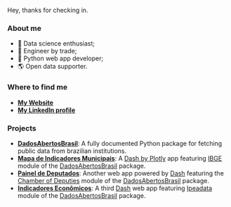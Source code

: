 Hey, thanks for checking in.

### About me
- 🧪 Data science enthusiast;
- 👷 Engineer by trade;
- 🐍 Python web app developer;
- 🌎 Open data supporter.

### Where to find me
- **[My Website](https://www.gustavofurtado.com/)**
- **[My LinkedIn profile](https://www.linkedin.com/in/gustavo-furtado/)**

### Projects
- **[DadosAbertosBrasil](https://github.com/GusFurtado/DadosAbertosBrasil)**: A fully documented Python package for fetching public data from brazilian institutions.
- **[Mapa de Indicadores Municipais](https://mapa-indicadores-municipais.herokuapp.com/)**: A [Dash by Plotly](https://plotly.com/dash/) app featuring [IBGE](https://www.gustavofurtado.com/DadosAbertosBrasil/ibge.html) module of the [DadosAbertosBrasil](https://github.com/GusFurtado/DadosAbertosBrasil) package.
- **[Painel de Deputados](https://despesas-deputados.herokuapp.com/)**: Another web app powered by [Dash](https://plotly.com/dash/) featuring the [Chamber of Deputies](https://www.gustavofurtado.com/DadosAbertosBrasil/camara.html) module of the [DadosAbertosBrasil](https://github.com/GusFurtado/DadosAbertosBrasil) package.
- **[Indicadores Econômicos](https://indicadores-macroeconomicos.herokuapp.com/)**: A third [Dash](https://plotly.com/dash/) web app featuring [Ipeadata](https://www.gustavofurtado.com/DadosAbertosBrasil/ipea.html) module of the [DadosAbertosBrasil](https://github.com/GusFurtado/DadosAbertosBrasil) package.
